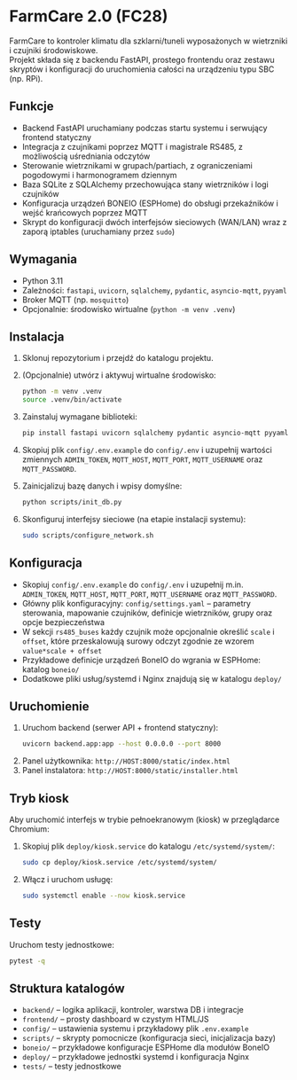 # FarmCare 2.0 (FC28)

FarmCare to kontroler klimatu dla szklarni/tuneli wyposażonych w wietrzniki i czujniki środowiskowe.  
Projekt składa się z backendu FastAPI, prostego frontendu oraz zestawu skryptów i konfiguracji do uruchomienia całości na urządzeniu typu SBC (np. RPi).

## Funkcje
- Backend FastAPI uruchamiany podczas startu systemu i serwujący frontend statyczny
- Integracja z czujnikami poprzez MQTT i magistrale RS485, z możliwością uśredniania odczytów
- Sterowanie wietrznikami w grupach/partiach, z ograniczeniami pogodowymi i harmonogramem dziennym
- Baza SQLite z SQLAlchemy przechowująca stany wietrzników i logi czujników
- Konfiguracja urządzeń BONEIO (ESPHome) do obsługi przekaźników i wejść krańcowych poprzez MQTT
- Skrypt do konfiguracji dwóch interfejsów sieciowych (WAN/LAN) wraz z zaporą iptables (uruchamiany przez `sudo`)

## Wymagania
- Python 3.11
- Zależności: `fastapi`, `uvicorn`, `sqlalchemy`, `pydantic`, `asyncio-mqtt`, `pyyaml`
- Broker MQTT (np. `mosquitto`)
- Opcjonalnie: środowisko wirtualne (`python -m venv .venv`)

## Instalacja
1. Sklonuj repozytorium i przejdź do katalogu projektu.
2. (Opcjonalnie) utwórz i aktywuj wirtualne środowisko:
   ```bash
   python -m venv .venv
   source .venv/bin/activate
   ```
3. Zainstaluj wymagane biblioteki:
   ```bash
   pip install fastapi uvicorn sqlalchemy pydantic asyncio-mqtt pyyaml
   ```
4. Skopiuj plik `config/.env.example` do `config/.env` i uzupełnij wartości zmiennych `ADMIN_TOKEN`, `MQTT_HOST`, `MQTT_PORT`, `MQTT_USERNAME` oraz `MQTT_PASSWORD`.
5. Zainicjalizuj bazę danych i wpisy domyślne:
   ```bash
   python scripts/init_db.py
   ```

6. Skonfiguruj interfejsy sieciowe (na etapie instalacji systemu):
   ```bash
   sudo scripts/configure_network.sh
   ```

## Konfiguracja
- Skopiuj `config/.env.example` do `config/.env` i uzupełnij m.in. `ADMIN_TOKEN`, `MQTT_HOST`, `MQTT_PORT`, `MQTT_USERNAME` oraz `MQTT_PASSWORD`.
- Główny plik konfiguracyjny: `config/settings.yaml` – parametry sterowania, mapowanie czujników, definicje wietrzników, grupy oraz opcje bezpieczeństwa
- W sekcji `rs485_buses` każdy czujnik może opcjonalnie określić `scale` i `offset`,
  które przeskalowują surowy odczyt zgodnie ze wzorem `value*scale + offset`
- Przykładowe definicje urządzeń BoneIO do wgrania w ESPHome: katalog `boneio/`
- Dodatkowe pliki usług/systemd i Nginx znajdują się w katalogu `deploy/`

## Uruchomienie
1. Uruchom backend (serwer API + frontend statyczny):
   ```bash
   uvicorn backend.app:app --host 0.0.0.0 --port 8000
   ```
2. Panel użytkownika: `http://HOST:8000/static/index.html`
3. Panel instalatora: `http://HOST:8000/static/installer.html`

## Tryb kiosk

Aby uruchomić interfejs w trybie pełnoekranowym (kiosk) w przeglądarce Chromium:

1. Skopiuj plik `deploy/kiosk.service` do katalogu `/etc/systemd/system/`:
   ```bash
   sudo cp deploy/kiosk.service /etc/systemd/system/
   ```
2. Włącz i uruchom usługę:
   ```bash
   sudo systemctl enable --now kiosk.service
   ```

## Testy
Uruchom testy jednostkowe:
```bash
pytest -q
```

## Struktura katalogów
- `backend/` – logika aplikacji, kontroler, warstwa DB i integracje
- `frontend/` – prosty dashboard w czystym HTML/JS
- `config/` – ustawienia systemu i przykładowy plik `.env.example`
- `scripts/` – skrypty pomocnicze (konfiguracja sieci, inicjalizacja bazy)
- `boneio/` – przykładowe konfiguracje ESPHome dla modułów BoneIO
- `deploy/` – przykładowe jednostki systemd i konfiguracja Nginx
- `tests/` – testy jednostkowe

